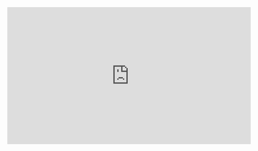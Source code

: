 <iframe width="560" height="315" src="https://www.youtube.com/embed/evEVM0NOphA?controls=0" frameborder="0" allow="accelerometer; autoplay; encrypted-media; gyroscope; picture-in-picture" allowfullscreen></iframe>
